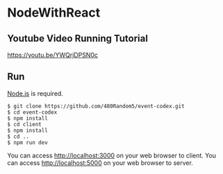 # NodeWithReact
## Youtube Video Running Tutorial
https://youtu.be/YWQrjDPSN0c
## Run
[Node.js](http://nodejs.org/) is required.

```shell
$ git clone https://github.com/480Random5/event-codex.git
$ cd event-codex
$ npm install
$ cd client 
$ npm install
$ cd ..
$ npm run dev
```

You can access <http://localhost:3000> on your web browser to client.
You can access <http://localhost:5000> on your web browser to server.
